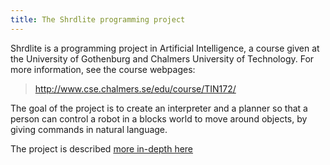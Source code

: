 ```yaml
---
title: The Shrdlite programming project
---
```


Shrdlite is a programming project in Artificial Intelligence, a course given 
at the University of Gothenburg and Chalmers University of Technology.
For more information, see the course webpages:

> <http://www.cse.chalmers.se/edu/course/TIN172/>

The goal of the project is to create an interpreter and a planner so that
a person can control a robot in a blocks world to move around objects,
by giving commands in natural language.

The project is described [more in-depth here](project-description.html)

